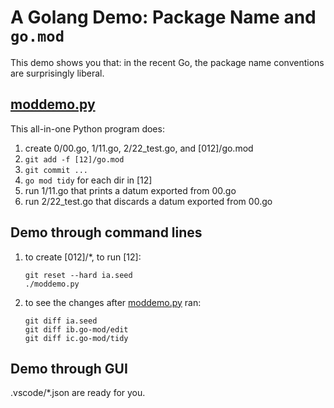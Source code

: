 # A Golang Demo: Package Name and `go.mod`

This demo shows you that:
in the recent Go, the package name conventions are surprisingly liberal.

## [moddemo.py](moddemo.py)

This all-in-one Python program does:
1. create 0/00.go, 1/11.go, 2/22_test.go, and [012]/go.mod
1. `git add -f [12]/go.mod`
1. `git commit ...` 
1. `go mod tidy` for each dir in [12]
1. run 1/11.go that prints a datum exported from 00.go
1. run 2/22_test.go that discards a datum exported from 00.go

## Demo through command lines

1. to create [012]/*, to run [12]:
   ```shell
   git reset --hard ia.seed
   ./moddemo.py
   ```
1. to see the changes after [moddemo.py](moddemo.py) ran:
   ```shell
   git diff ia.seed
   git diff ib.go-mod/edit
   git diff ic.go-mod/tidy
   ```

## Demo through GUI

.vscode/*.json are ready for you.
